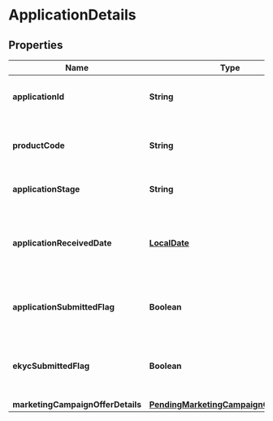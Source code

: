 # ApplicationDetails

## Properties
Name | Type | Description | Notes
------------ | ------------- | ------------- | -------------
**applicationId** | **String** | Unique identifier for the application. | 
**productCode** | **String** | A unique code that identifies the product. |  [optional]
**applicationStage** | **String** | Application Stage of an Application | 
**applicationReceivedDate** | [**LocalDate**](LocalDate.md) | Application Received Date in ISO 8601 date format YYYY-MM-DD |  [optional]
**applicationSubmittedFlag** | **Boolean** | Flag to indicate if application is already submitted |  [optional]
**ekycSubmittedFlag** | **Boolean** | Flag to indicate if eKYC request is already submitted |  [optional]
**marketingCampaignOfferDetails** | [**PendingMarketingCampaignOfferDetails**](PendingMarketingCampaignOfferDetails.md) |  |  [optional]
